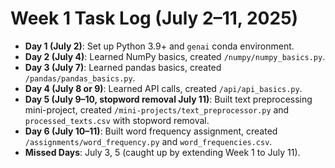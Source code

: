 # Week 1 Task Log (July 2–11, 2025)

- **Day 1 (July 2)**: Set up Python 3.9+ and `genai` conda environment.
- **Day 2 (July 4)**: Learned NumPy basics, created `/numpy/numpy_basics.py`.
- **Day 3 (July 7)**: Learned pandas basics, created `/pandas/pandas_basics.py`.
- **Day 4 (July 8 or 9)**: Learned API calls, created `/api/api_basics.py`.
- **Day 5 (July 9–10, stopword removal July 11)**: Built text preprocessing mini-project, created `/mini-projects/text_preprocessor.py` and `processed_texts.csv` with stopword removal.
- **Day 6 (July 10–11)**: Built word frequency assignment, created `/assignments/word_frequency.py` and `word_frequencies.csv`.
- **Missed Days**: July 3, 5 (caught up by extending Week 1 to July 11).